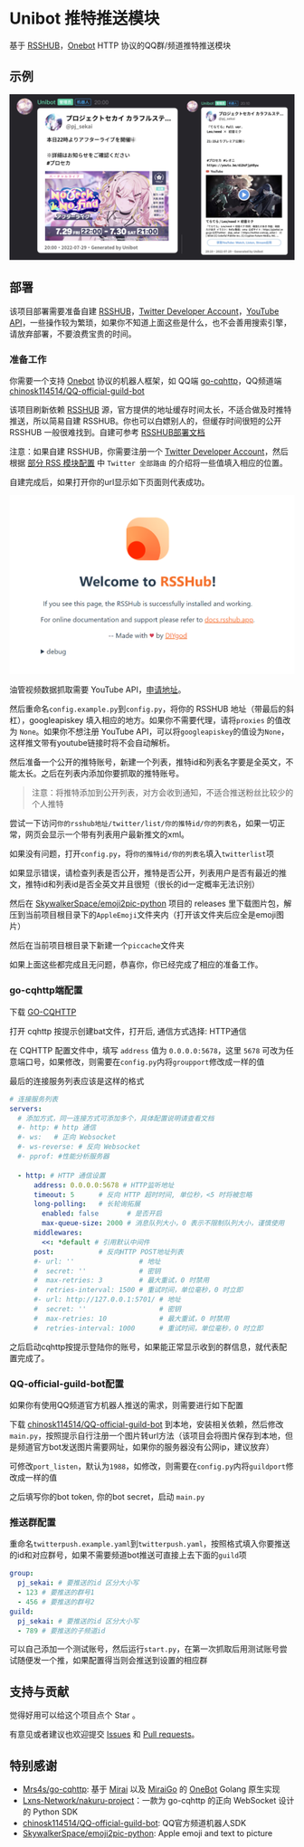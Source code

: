 # Unibot 推特推送模块

基于 [RSSHUB](https://docs.rsshub.app/)，[Onebot](https://github.com/botuniverse/onebot) HTTP 协议的QQ群/频道推特推送模块

## 示例

![pic1](pics/preview.png)

## 部署

该项目部署需要准备自建 [RSSHUB](https://docs.rsshub.app/)，[Twitter Developer Account](https://apps.twitter.com/)，[YouTube API](https://console.developers.google.com/)，一些操作较为繁琐，如果你不知道上面这些是什么，也不会善用搜索引擎，请放弃部署，不要浪费宝贵的时间。

### 准备工作

你需要一个支持 [Onebot](https://github.com/botuniverse/onebot) 协议的机器人框架，如 QQ端 [go-cqhttp](https://github.com/Mrs4s/go-cqhttp)，QQ频道端 [chinosk114514/QQ-official-guild-bot](https://github.com/chinosk114514/QQ-official-guild-bot)

该项目刷新依赖 [RSSHUB](https://docs.rsshub.app/) 源，官方提供的地址缓存时间太长，不适合做及时推特推送，所以简易自建 RSSHUB。你也可以白嫖别人的，但缓存时间很短的公开 RSSHUB 一般很难找到。自建可参考 [RSSHUB部署文档](https://docs.rsshub.app/install/)

注意：如果自建 RSSHUB，你需要注册一个 [Twitter Developer Account](https://apps.twitter.com/)，然后根据 [部分 RSS 模块配置](https://docs.rsshub.app/install/#pei-zhi-bu-fen-rss-mo-kuai-pei-zhi) 中 `Twitter 全部路由` 的介绍将一些值填入相应的位置。

自建完成后，如果打开你的url显示如下页面则代表成功。

![pic2](pics/rsshub.png)

油管视频数据抓取需要 YouTube API，[申请地址](https://console.developers.google.com/)。

然后重命名`config.example.py`到`config.py`，将你的 RSSHUB 地址（带最后的斜杠），googleapiskey 填入相应的地方。如果你不需要代理，请将`proxies` 的值改为 `None`。如果你不想注册 YouTube API，可以将`googleapiskey`的值设为`None`，这样推文带有youtube链接时将不会自动解析。

然后准备一个公开的推特账号，新建一个列表，推特id和列表名字要是全英文，不能太长。之后在列表内添加你要抓取的推特账号。

> 注意：将推特添加到公开列表，对方会收到通知，不适合推送粉丝比较少的个人推特

尝试一下访问`你的rsshub地址/twitter/list/你的推特id/你的列表名`，如果一切正常，网页会显示一个带有列表用户最新推文的xml。

如果没有问题，打开`config.py`，将`你的推特id/你的列表名`填入`twitterlist`项

如果显示错误，请检查列表是否公开，推特是否公开，列表用户是否有最近的推文，推特id和列表id是否全英文并且很短（很长的id一定概率无法识别）

然后在 [SkywalkerSpace/emoji2pic-python](https://github.com/SkywalkerSpace/emoji2pic-python) 项目的 releases 里下载图片包，解压到当前项目根目录下的`AppleEmoji`文件夹内（打开该文件夹后应全是emoji图片）

然后在当前项目根目录下新建一个`piccache`文件夹

如果上面这些都完成且无问题，恭喜你，你已经完成了相应的准备工作。

### go-cqhttp端配置

下载 [GO-CQHTTP](https://github.com/Mrs4s/go-cqhttp/releases)

打开 cqhttp 按提示创建bat文件，打开后, 通信方式选择: HTTP通信

在 CQHTTP 配置文件中，填写 `address` 值为 `0.0.0.0:5678`，这里 `5678` 可改为任意端口号，如果修改，则需要在`config.py`内将`groupport`修改成一样的值

最后的连接服务列表应该是这样的格式
```yaml
# 连接服务列表
servers:
  # 添加方式，同一连接方式可添加多个，具体配置说明请查看文档
  #- http: # http 通信
  #- ws:   # 正向 Websocket
  #- ws-reverse: # 反向 Websocket
  #- pprof: #性能分析服务器

  - http: # HTTP 通信设置
      address: 0.0.0.0:5678 # HTTP监听地址
      timeout: 5      # 反向 HTTP 超时时间, 单位秒，<5 时将被忽略
      long-polling:   # 长轮询拓展
        enabled: false       # 是否开启
        max-queue-size: 2000 # 消息队列大小，0 表示不限制队列大小，谨慎使用
      middlewares:
        <<: *default # 引用默认中间件
      post:           # 反向HTTP POST地址列表
      #- url: ''                # 地址
      #  secret: ''             # 密钥
      #  max-retries: 3         # 最大重试，0 时禁用
      #  retries-interval: 1500 # 重试时间，单位毫秒，0 时立即
      #- url: http://127.0.0.1:5701/ # 地址
      #  secret: ''                  # 密钥
      #  max-retries: 10             # 最大重试，0 时禁用
      #  retries-interval: 1000      # 重试时间，单位毫秒，0 时立即
```
之后启动cqhttp按提示登陆你的账号，如果能正常显示收到的群信息，就代表配置完成了。

### QQ-official-guild-bot配置

如果你有使用QQ频道官方机器人推送的需求，则需要进行如下配置

下载 [chinosk114514/QQ-official-guild-bot](https://github.com/chinosk114514/QQ-official-guild-bot) 到本地，安装相关依赖，然后修改`main.py`，按照提示自行注册一个图片转url方法（该项目会将图片保存到本地，但是频道官方bot发送图片需要网址，如果你的服务器没有公网ip，建议放弃）

可修改`port_listen`，默认为`1988`，如修改，则需要在`config.py`内将`guildport`修改成一样的值

之后填写你的bot token, 你的bot secret，启动 `main.py`

### 推送群配置

重命名`twitterpush.example.yaml`到`twitterpush.yaml`，按照格式填入你要推送的id和对应群号，如果不需要频道bot推送可直接上去下面的`guild`项

```yaml
group:
  pj_sekai: # 要推送的id 区分大小写
  - 123 # 要推送的群号1
  - 456 # 要推送的群号2
guild:
  pj_sekai: # 要推送的id 区分大小写
  - 789 # 要推送的子频道id
```

可以自己添加一个测试账号，然后运行`start.py`，在第一次抓取后用测试账号尝试随便发一个推，如果配置得当则会推送到设置的相应群

## 支持与贡献

觉得好用可以给这个项目点个 Star 。

有意见或者建议也欢迎提交 [Issues](https://github.com/watagashi-uni/Unibot/issues) 和 [Pull requests](https://github.com/watagashi-uni/Unibot/pulls)。


## 特别感谢
- [Mrs4s/go-cqhttp](https://github.com/Mrs4s/go-cqhttp): 基于 [Mirai](https://github.com/mamoe/mirai) 以及 [MiraiGo](https://github.com/Mrs4s/MiraiGo) 的 [OneBot](https://github.com/howmanybots/onebot/blob/master/README.md) Golang 原生实现 
- [Lxns-Network/nakuru-project](https://github.com/Lxns-Network/nakuru-project)：一款为 go-cqhttp 的正向 WebSocket 设计的 Python SDK
- [chinosk114514/QQ-official-guild-bot](https://github.com/chinosk114514/QQ-official-guild-bot): QQ官方频道机器人SDK
- [SkywalkerSpace/emoji2pic-python](https://github.com/SkywalkerSpace/emoji2pic-python): Apple emoji and text to picture

